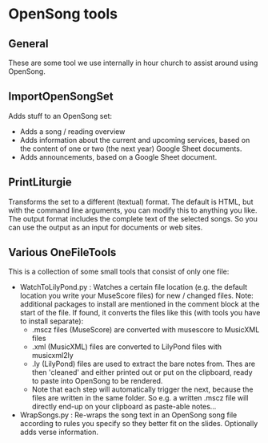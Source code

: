 # OpenSong tools

## General

These are some tool we use internally in hour church to assist around using OpenSong.

## ImportOpenSongSet

Adds stuff to an OpenSong set:
* Adds a song / reading overview
* Adds information about the current and upcoming services, based on the content of one or two (the next year) Google Sheet documents.
* Adds announcements, based on a Google Sheet document. 

## PrintLiturgie

Transforms the set to a different (textual) format. The default is HTML, but with the command line arguments, you can modify this to anything you like. The output format includes the complete text of the selected songs. So you can use the output as an input for documents or web sites.

## Various OneFileTools

This is a collection of some small tools that consist of only one file:
* WatchToLilyPond.py : Watches a certain file location (e.g. the default location you write your MuseScore files) for new / changed files. Note: additional packages to install are mentioned in the comment block at the start of the file. If found, it converts the files like this (with tools you have to install separate):
  * .mscz files (MuseScore) are converted with musescore to MusicXML files
  * .xml (MusicXML) files are converted to LilyPond files with musicxml2ly
  * .ly (LilyPond) files are used to extract the bare notes from. Thes are then 'cleaned' and either printed out or put on the clipboard, ready to paste into OpenSong to be rendered.
  * Note that each step will automatically trigger the next, because the files are written in the same folder. So e.g. a written .mscz file will directly end-up on your clipboard as paste-able notes...
* WrapSongs.py : Re-wraps the song text in an OpenSong song file according to rules you specify so they better fit on the slides. Optionally adds verse information.

